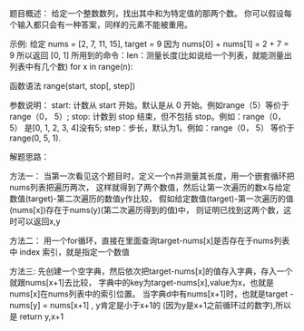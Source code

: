 题目概述：
给定一个整数数列，找出其中和为特定值的那两个数。
你可以假设每个输入都只会有一种答案，同样的元素不能被重用。

示例:
给定 nums = [2, 7, 11, 15], target = 9
因为 nums[0] + nums[1] = 2 + 7 = 9
所以返回 [0, 1]
所用到的命令：len：测量长度(比如说给一个列表，就能测量出列表中有几个数)
for x in range(n):

函数语法
range(start, stop[, step])

参数说明：
start: 计数从 start 开始。默认是从 0 开始。例如range（5）等价于range（0， 5）;
stop: 计数到 stop 结束，但不包括 stop。例如：range（0， 5） 是[0, 1, 2, 3, 4]没有5;
step：步长，默认为1。例如：range（0， 5） 等价于 range(0, 5, 1).


解题思路：

方法一：
当第一次看见这个题目时，定义一个n并测量其长度，用一个嵌套循环把nums列表把遍历两次，
这样就得到了两个数值，然后让第一次遍历的数x与给定数值(target)-第二次遍历的数值y作比较，
假如给定数值(target)-第一次遍历的值(nums[x])存在于nums(y)(第二次遍历得到的值)中，
则证明已找到这两个数，这时可以返回x,y

方法二：
用一个for循环，直接在里面查询target-nums[x]是否存在于nums列表中
index  索引，就是指定一个数值

方法三:
先创建一个空字典，然后依次把target-nums[x]的值存入字典，存入一个就跟nums[x+1]去比较，
字典中的key为target-nums[x],value为x，也就是nums[x]在nums列表中的索引位置。
当字典d中有nums[x+1]时，也就是target - nums[y] = nums[x+1] , y肯定是小于x+1的
(因为y是x+1之前循环过的数字),所以是 return y,x+1
